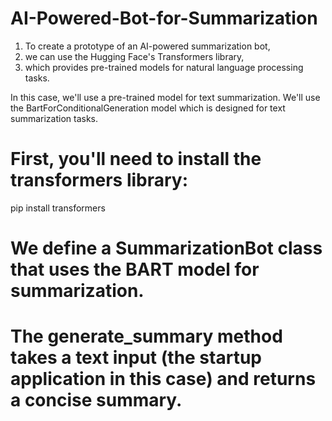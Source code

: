 # AI-Powered-Bot-for-Summarization

1. To create a prototype of an AI-powered summarization bot,
2. we can use the Hugging Face's Transformers library,
3. which provides pre-trained models for natural language processing tasks.

In this case, we'll use a pre-trained model for text summarization.
We'll use the BartForConditionalGeneration model which is designed for text summarization tasks.

# First, you'll need to install the transformers library:
pip install transformers

# We define a SummarizationBot class that uses the BART model for summarization.

# The generate_summary method takes a text input (the startup application in this case) and returns a concise summary.

